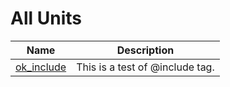 # All Units


| Name | Description |
|---|---|
| [ok_include](ok_include.md) | This is a test of @include tag. |

